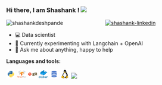 ### Hi there, I am Shashank ! <img src="https://media.giphy.com/media/hvRJCLFzcasrR4ia7z/giphy.gif" width="25px">
<p align="left">
  <img src="https://komarev.com/ghpvc/?username=shashankdeshpande&label=visitors&color=blue" alt="shashankdeshpande" />
  <img width="5"/>
  <a href="https://www.linkedin.com/in/shashank-deshpande/">
    <img src="https://raw.githubusercontent.com/peterthehan/peterthehan/master/assets/linkedin.svg" alt="shashank-linkedin" height="20" style="padding-left: 100px;"/>
  </a>
</p>

- 💻 Data scientist
- 🌱 Currently experimenting with Langchain + OpenAI
- 💬 Ask me about anything, happy to help

**Languages and tools:**

<code><img height="25" src="https://raw.githubusercontent.com/github/explore/80688e429a7d4ef2fca1e82350fe8e3517d3494d/topics/python/python.png"></code>
<code><img height="25" src="https://raw.githubusercontent.com/github/explore/80688e429a7d4ef2fca1e82350fe8e3517d3494d/topics/tensorflow/tensorflow.png"></code>
<code><img height="25" src="https://raw.githubusercontent.com/github/explore/80688e429a7d4ef2fca1e82350fe8e3517d3494d/topics/git/git.png"></code>
<code><img height="25" src="https://raw.githubusercontent.com/github/explore/80688e429a7d4ef2fca1e82350fe8e3517d3494d/topics/docker/docker.png"></code>
<code><img height="25" src="https://raw.githubusercontent.com/github/explore/80688e429a7d4ef2fca1e82350fe8e3517d3494d/topics/sql/sql.png"></code>
<code><img height="25" src="https://raw.githubusercontent.com/github/explore/80688e429a7d4ef2fca1e82350fe8e3517d3494d/topics/linux/linux.png"></code>
<code><img height="25" src="https://logo.clearbit.com/streamlit.com"></code>
